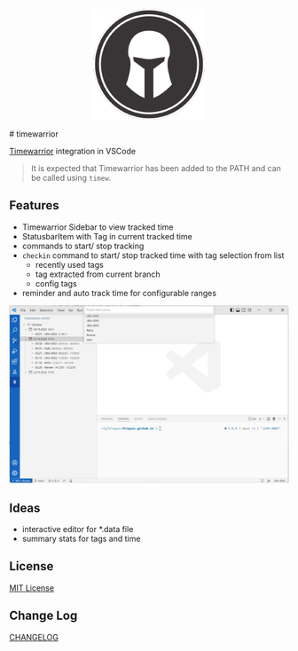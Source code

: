 <p align="center">
<img src="https://github.com/AnWeber/vscode-timewarrior/raw/main/icon.png" alt="Timewarrior" />
</p>
# timewarrior

[Timewarrior](https://timewarrior.net/docs/) integration in VSCode

> It is expected that Timewarrior has been added to the PATH and can be called using `timew`.

## Features

- Timewarrior Sidebar to view tracked time
- StatusbarItem with Tag in current tracked time
- commands to start/ stop tracking
- `checkin` command to start/ stop tracked time with tag selection from list
  - recently used tags
  - tag extracted from current branch
  - config tags
- reminder and auto track time for configurable ranges

![Main Screen](https://github.com/AnWeber/vscode-timewarrior/raw/main/docs/main_screen.png)

## Ideas

- interactive editor for \*.data file
- summary stats for tags and time

## License

[MIT License](LICENSE)

## Change Log

[CHANGELOG](CHANGELOG.md)
